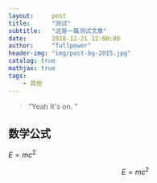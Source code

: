 ```yaml
---
layout:     post
title:      "测试"
subtitle:   "这是一篇测试文章"
date:       2018-12-21 12:00:00
author:     "fullpower"
header-img: "img/post-bg-2015.jpg"
catalog: true
mathjax: true
tags:
    - 其他
---
```


> “Yeah It's on. ”

## 数学公式
$E=mc^2$

$$E=mc^2$$
